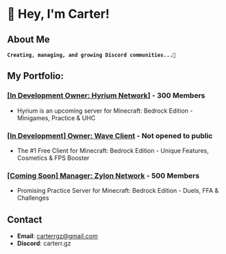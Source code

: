 # 👋 Hey, I'm Carter!

## About Me
**`Creating, managing, and growing Discord communities...🚀 `**


## My Portfolio:
### [[In Development Owner: Hyrium Network]](https://discord.hyrium.com) - 300 Members
- Hyrium is an upcoming server for Minecraft: Bedrock Edition - Minigames, Practice & UHC

### [[In Development] Owner: Wave Client](https://discord.gg/waveclient) - Not opened to public
- The #1 Free Client for Minecraft: Bedrock Edition - Unique Features, Cosmetics & FPS Booster

### [[Coming Soon] Manager: Zylon Network](https://discord.gg/zylon) - 500 Members
- Promising Practice Server for Minecraft: Bedrock Edition - Duels, FFA & Challenges


## Contact
- **Email**: carterrgz@gmail.com
- **Discord**: carterr.gz
